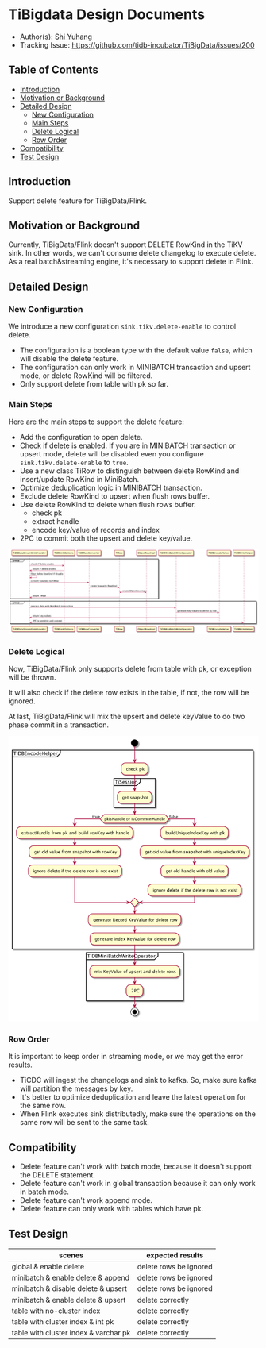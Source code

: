 # TiBigdata Design Documents

- Author(s): [Shi Yuhang](http://github.com/shiyuhang0)
- Tracking Issue: https://github.com/tidb-incubator/TiBigData/issues/200

## Table of Contents

* [Introduction](#introduction)
* [Motivation or Background](#motivation-or-background)
* [Detailed Design](#detailed-design)
  * [New Configuration](#new-configuration)
  * [Main Steps](#mian-steps)
  * [Delete Logical](#delete-logical)
  * [Row Order](#row-order)
* [Compatibility](#compatibility)
* [Test Design](#test-design)

## Introduction

Support delete feature for TiBigData/Flink.

## Motivation or Background

Currently, TiBigData/Flink doesn't support DELETE RowKind in the TiKV sink. In other words, we can't consume delete changelog to execute delete.
As a real batch&streaming engine, it's necessary to support delete in Flink.

## Detailed Design

### New Configuration
We introduce a new configuration `sink.tikv.delete-enable` to control delete.
- The configuration is a boolean type with the default value `false`, which will disable the delete feature.
- The configuration can only work in MINIBATCH transaction and upsert mode, or delete RowKind will be filtered.
- Only support delete from table with pk so far.

### Main Steps
Here are the main steps to support the delete feature:
- Add the configuration to open delete.
- Check if delete is enabled. If you are in MINIBATCH transaction or upsert mode, delete will be disabled even you configure `sink.tikv.delete-enable` to `true`.
- Use a new class TiRow to distinguish between delete RowKind and insert/update RowKind in MiniBatch.
- Optimize deduplication logic in MINIBATCH transaction.
- Exclude delete RowKind to upsert when flush rows buffer.
- Use delete RowKind to delete when flush rows buffer.
  - check pk
  - extract handle
  - encode key/value of records and index
- 2PC to commit both the upsert and delete key/value.

![image alt text](imgs/delete_feature/delete.png)

### Delete Logical
Now, TiBigData/Flink only supports delete from table with pk, or exception will be thrown.

It will also check if the delete row exists in the table, if not, the row will be ignored.

At last, TiBigData/Flink will mix the upsert and delete keyValue to do two phase commit in a transaction.

![image alt text](imgs/delete_feature/delete_logical.png)

### Row Order
It is important to keep order in streaming mode, or we may get the error results.
- TiCDC will ingest the changelogs and sink to kafka. So, make sure kafka will partition the messages by key.
- It's better to optimize deduplication and leave the latest operation for the same row.
- When Flink executes sink distributedly, make sure the operations on the same row will be sent to the same task.

## Compatibility
- Delete feature can't work with batch mode, because it doesn't support the DELETE statement.
- Delete feature can't work in global transaction because it can only work in batch mode.
- Delete feature can't work append mode.
- Delete feature can only work with tables which have pk.

## Test Design
| scenes                                | expected results       |
| ------------------------------------- | ---------------------- |
| global & enable delete                | delete rows be ignored |
| minibatch & enable delete & append    | delete rows be ignored |
| minibatch & disable delete & upsert   | delete rows be ignored |
| minibatch & enable delete & upsert    | delete correctly        |
| table with no-cluster index           | delete correctly        |
| table with cluster index & int pk     | delete correctly        |
| table with cluster index & varchar pk | delete correctly        |
